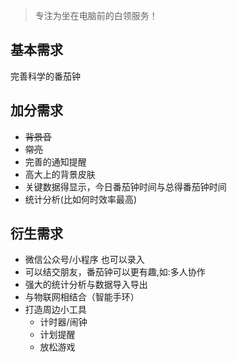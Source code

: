 > 专注为坐在电脑前的白领服务！

##  基本需求
完善科学的番茄钟

## 加分需求
* ~~背景音~~
* ~~常亮~~
* 完善的通知提醒
* 高大上的背景皮肤
* 关键数据得显示，今日番茄钟时间与总得番茄钟时间
* 统计分析(比如何时效率最高)

## 衍生需求
* 微信公众号/小程序 也可以录入
* 可以结交朋友，番茄钟可以更有趣,如:多人协作
* 强大的统计分析与数据导入导出
* 与物联网相结合（智能手环）
* 打造周边小工具
  + 计时器/闹钟
  + 计划提醒
  + 放松游戏